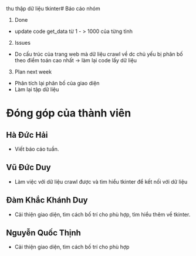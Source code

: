 thu thập dữ liệu tkinter# Báo cáo nhóm

1. Done
- update code get_data từ 1 - > 1000 của từng tỉnh

2. Issues
- Do cấu trúc của trang web mà dữ liệu crawl về dc chủ yếu bị phân bố theo điểm toán cao nhất -> làm lại code lấy dữ liệu

3. Plan next week
- Phân tích lại phân bố của giao diện
- Làm lại tập dữ liệu

# Đóng góp của thành viên

## Hà Đức Hải
- Viết báo cáo tuần.

## Vũ Đức Duy
- Làm việc với dữ liệu crawl được và tìm hiểu tkinter để kết nối với dữ liệu
## Đàm Khắc Khánh Duy
- Cải thiện giao diện, tìm cách bố trí cho phù hợp, tìm hiểu thêm về tkinter.
## Nguyễn Quốc Thịnh
- Cải thiện giao diện, tìm cách bố trí cho phù hợp
